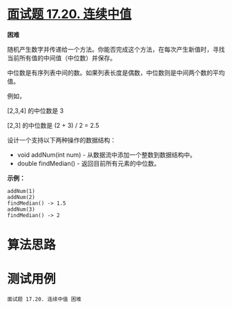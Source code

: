 # [面试题 17.20. 连续中值][cnTitle]

**困难**

随机产生数字并传递给一个方法。你能否完成这个方法，在每次产生新值时，寻找当前所有值的中间值（中位数）并保存。

中位数是有序列表中间的数。如果列表长度是偶数，中位数则是中间两个数的平均值。

例如，

[2,3,4] 的中位数是 3

[2,3] 的中位数是 (2 + 3) / 2 = 2.5

设计一个支持以下两种操作的数据结构：

- void addNum(int num) - 从数据流中添加一个整数到数据结构中。 
- double findMedian() - 返回目前所有元素的中位数。

**示例：** 

```
addNum(1)
addNum(2)
findMedian() -> 1.5
addNum(3) 
findMedian() -> 2

```




# 算法思路

# 测试用例
```
面试题 17.20. 连续中值 困难
```

[cnTitle]: https://leetcode-cn.com/problems/continuous-median-lcci/
